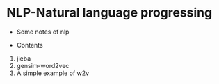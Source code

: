 # NLP-Natural language progressing
- Some notes of nlp

- Contents
1. jieba
2. gensim-word2vec
3. A simple example of w2v

